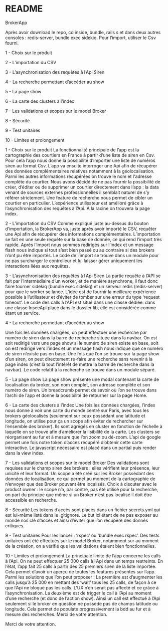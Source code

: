 # README

BrokerApp

Après avoir download le repo, cd inside, bundle, rails s et dans deux autres consoles : redis-server, bundle exec sidekiq.
Pour l’import, utiliser le Csv fourni.

1 - Choix sur le produit

2 - L’importation du CSV

3 - L’asynchronisation des requêtes à l’Api Siren

4 - La recherche permettant d’accéder au show

5 - La page show

6 - La carte des clusters à l’index

7 - Les validations et scopes sur le model Broker

8 - Sécurité 

9 - Test unitaires

10 - Limites et prolongement


1 - Choix sur le produit
La fonctionnalité principale de l’app est la cartographie des courtiers en France à partir d’une liste de siren en Csv.
Pour cela l’app nous donne la possibilité d’importer une liste de numéros siren au format Csv.
L’app va ensuite interroger une Api afin de récupérer des données complémentaires relatives notamment à la géolocalisation. 
Parmi les autres informations récupérées on trouve le nom et l'adresse complète du courtier.
Nous avons décidé de ne pas fournir la possibilité de créer, d’éditer ou de supprimer un courtier directement dans l’app : la data venant de sources externes professionnelles il semblait naturel de s’y référer strictement.
Une feature de recherche nous permet de cibler un courtier en particulier.
L’expérience utilisateur est amélioré grâce à l’asynchronisation des requêtes à l’Api.
À la racine on trouvera la page index.

2 - L’importation du CSV
Comme expliqué juste au-dessus du bouton d’importation, la BrokerApp va, juste après avoir importé le CSV, requêter une Api afin de récupérer des informations complémentaires. 
L’importation se fait en une seule requête sur la base de donnée, ce qui rend l’import très rapide. 
Après l’import nous sommes redirigés sur l’index et un message flash nous indique si tout s’est bien passé ou au contraire si des brokers n’ont pu être importés.
Le code de l’import se trouve dans un module pour ne pas surcharger le controlleur et lui laisser gérer uniquement les interactions liées aux requêtes.

3 - L’asynchronisation des requêtes à l’Api Siren
La partie requête à l’API se fait par l’intermédiaire d’un worker, et de manière asynchrone, il faut donc faire tourner sidekiq (bundle exec sidekiq) et un serveur redis (redis-server) pour que le worker se lance. 
L’idée est de fournir la meilleure expérience possible à l’utilisateur et d’éviter de tomber sur une erreur du type ‘request timeout’. 
Le code des calls à l’API est situé dans une classe dédiée: dans une classe InseeApi placé dans le dossier lib, elle est considérée comme étant un service.

4 - La recherche permettant d’accéder au show

Une fois les données chargées, on peut effectuer une recherche par numéro de siren dans la barre de recherche située dans la navbar. 
On est soit redirigé vers une page show si le numéro de siren existe en base, soit on est redirigé vers l’index et un message flash nous indique que ce numéro de siren n’existe pas en base.
Une fois que l’on se trouve sur la page show d’un siren, on peut directement re-faire une recherche sans revenir à la page index (c’est là tout l’intérêt de mettre la barre de recherche dans la navbar).
Le code relatif à la recherche se trouve dans un module séparé.


5 - La page show
La page show présente une modal contenant la carte de localisation du broker, son nom complet, son adresse complète et son numéro de siren.
Un breadcrumb permet de savoir où l’on se trouve dans l’archi de l’app et donne la possibilité de retourner sur la page Home.

6 - La carte des clusters à l’index 
Une fois les données chargées, l’index nous donne à voir une carte du monde centré sur Paris, avec tous les brokers géolocalisés (seulement sur ceux possédant une latitude et longitude, on utilise pour ça un scope afin éviter de rechercher sur l’ensemble des broker). 
Ils sont agrégés en cluster en fonction de l’échelle à laquelle on se trouve afin d’améliorer la lisibilité de la carte. 
Les clusters se réorganisent au fur et à mesure que l’on zoom ou dé-zoom. 
L’api de google permet une fois notre token d’accès récupéré d’obtenir cette carte interactive. Le javascript nécessaire est placé dans un partial puis render dans la view index. 

7 - Les validations et scopes sur le model Broker
Des validations sont requises sur le champ siren des brokers : elles vérifient leur présence, leur unicité et leur format.
Un scope a été créé sur les Broker possédant des données de localisation, ce qui permet au moment de la cartographie de n’envoyer que des Broker pouvant être localisés. 
Choix à discuter avec le product owner : le scope n’a, par contre, pas été utilisé pour la recherche, on part du principe que même si un Broker n’est pas localisé il doit être accessible en recherche.

8 - Sécurité 
Les tokens d’accès sont placés dans un fichier secrets.yml qui est lui-même listé dans le .gitignore. Le but ici étant de ne pas exposer au monde nos clé d’accès et ainsi d’éviter que l’on récupère des donnés critiques.

9 - Test unitaires
Pour les lancer : ‘rspec’ ou ‘bundle exec rspec’.
Des tests unitaires ont été effectués sur le model Broker, notamment sur au moment de la création, on a vérifié que les validations étaient bien fonctionnelles.

10 - Limites et prolongement
La principale limite de l’app concerne les calls à l’Api. On ne peut effectuer 25 000 calls à l’Api dans un temps restreints. 
En l’état, l’app fait 25 calls à partir des 25 premiers siren de la liste importée. Cela permet d’avoir un aperçu de toutes les features présentes sur l’app.
Parmi les solutions que l’on peut proposer : 
La première est d’augmenter les calls jusqu’à 25 000 en mettant des ‘wait’ tous les 25 calls, de façon à ce que l’Api ne bloque pas les calls. L’UX n’en serait pas affecté et ce grâce à l’asynchronisation.
La deuxième est de trigger le call à l’Api au moment d’une recherche (et donc de l’action show). Ainsi un call est effectué à l’Api seulement si le broker en question ne possède pas de champs latitude ou longitude. Cela permet de populate progressivement la bdd au fur et à mesure des recherches. Merci de votre attention.

Merci de votre attention.










